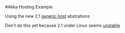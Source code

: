 #Akka Hosting Example

Using the new 2.1 [generic host](https://docs.microsoft.com/en-us/aspnet/core/fundamentals/host/generic-host?view=aspnetcore-2.1) abstrations

Don't do this yet because 2.1 under Linux seems [unstable](https://github.com/akkadotnet/akka.net/issues/3506)